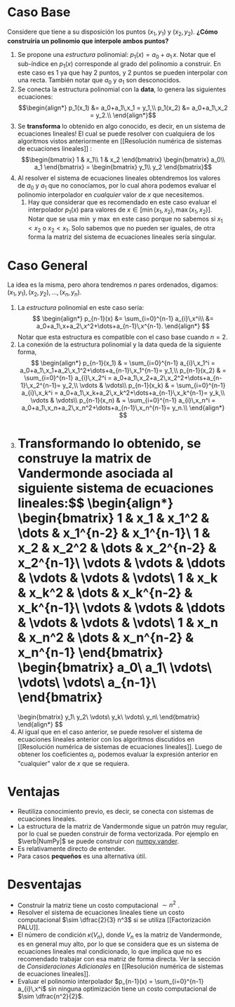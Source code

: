 # Caso Base
Considere que tiene a su disposición los puntos $(x_1,y_1)$ y $(x_2,y_2)$. **¿Cómo construiría un polinomio que interpole ambos puntos?**
1. Se propone una _estructura_ polinomial: $p_1(x)=a_0+a_1\,x$. Notar que el sub-índice en $p_1(x)$ corresponde al grado del polinomio a construir. En este caso es 1 ya que hay 2 puntos, y 2 puntos se pueden interpolar con una recta. También notar que $a_0$ y $a_1$ son desconocidos.
2. Se conecta la estructura polinomial con la **data**, lo genera las siguientes ecuaciones:$$\begin{align*}
   p_1(x_1) &= a_0+a_1\,x_1 = y_1,\\
   p_1(x_2) &= a_0+a_1\,x_2 = y_2.\\
   \end{align*}$$
3. Se **transforma** lo obtenido en algo conocido, es decir, en un sistema de ecuaciones lineales! El cual se puede resolver con cualquiera de los algoritmos vistos anteriormente en [[Resolución numérica de sistemas de ecuaciones lineales]] : $$\begin{bmatrix}
	        1 & x_1\\
	        1 & x_2
	    \end{bmatrix}
	    \begin{bmatrix}
	        a_0\\
	        a_1
	    \end{bmatrix}
	    =
	    \begin{bmatrix}
	        y_1\\
	        y_2
	    \end{bmatrix}$$
4. Al resolver el sistema de ecuaciones lineales obtendremos los valores de $a_0$ y $a_1$ que no conocíamos, por lo cual ahora podemos evaluar el polinomio interpolador en _cualquier_ valor de $x$ que necesitemos.
	1. Hay que considerar que es recomendado en este caso evaluar el interpolador $p_1(x)$ para valores de $x\in[\min(x_1,x_2),\max(x_1,x_2)]$. Notar que se usa $\min$ y $\max$ en este caso porque no sabemos si $x_1<x_2$ o $x_2<x_1$. Solo sabemos que no pueden ser iguales, de otra forma la matriz del sistema de ecuaciones lineales sería singular.
# Caso General
La idea es la misma, pero ahora tendremos $n$ pares ordenados, digamos: $(x_1,y_1),(x_2,y_2),\dots,(x_n,y_n)$.
1. La _estructura_ polinomial en este caso sería:$$
   \begin{align*}
	   p_{n-1}(x) &= \sum_{i=0}^{n-1} a_{i}\,x^i\\
	   &= a_0+a_1\,x+a_2\,x^2+\dots+a_{n-1}\,x^{n-1}.
   \end{align*}
   $$
   Notar que esta estructura es compatible con el caso base cuando $n=2$.
2. La conexión de la estructura polinomial y la data queda de la siguiente forma,$$
   \begin{align*}
   p_{n-1}(x_1) & = \sum_{i=0}^{n-1} a_{i}\,x_1^i = a_0+a_1\,x_1+a_2\,x_1^2+\dots+a_{n-1}\,x_1^{n-1}= y_1,\\
   p_{n-1}(x_2) & = \sum_{i=0}^{n-1} a_{i}\,x_2^i = a_0+a_1\,x_2+a_2\,x_2^2+\dots+a_{n-1}\,x_2^{n-1}= y_2,\\
   \vdots & \vdots\\
   p_{n-1}(x_k) & = \sum_{i=0}^{n-1} a_{i}\,x_k^i = a_0+a_1\,x_k+a_2\,x_k^2+\dots+a_{n-1}\,x_k^{n-1}= y_k,\\
   \vdots & \vdots\\
   p_{n-1}(x_n) & = \sum_{i=0}^{n-1} a_{i}\,x_n^i = a_0+a_1\,x_n+a_2\,x_n^2+\dots+a_{n-1}\,x_n^{n-1}= y_n.\\
   \end{align*}
   $$
3. **Transformando** lo obtenido, se construye la matrix de Vandermonde asociada al siguiente sistema de ecuaciones lineales:$$
   \begin{align*}
   \begin{bmatrix}
	1 & x_1 & x_1^2 & \dots & x_1^{n-2} & x_1^{n-1}\\
	1 & x_2 & x_2^2 & \dots & x_2^{n-2} & x_2^{n-1}\\
	\vdots & \vdots & \ddots & \vdots & \vdots & \vdots\\
	1 & x_k & x_k^2 & \dots & x_k^{n-2} & x_k^{n-1}\\
	\vdots & \vdots & \ddots & \vdots & \vdots & \vdots\\
	1 & x_n & x_n^2 & \dots & x_n^{n-2} & x_n^{n-1}
	\end{bmatrix}
	\begin{bmatrix}
	a_0\\
	a_1\\
	\vdots\\
	\vdots\\
	\vdots\\
	a_{n-1}\\
	\end{bmatrix}
	=
	\begin{bmatrix}
	y_1\\
	y_2\\
	\vdots\\
	y_k\\
	\vdots\\
	y_n\\
	\end{bmatrix}
   \end{align*}
   $$
4. Al igual que en el caso anterior, se puede resolver el sistema de ecuaciones lineales anterior con los algoritmos discutidos en [[Resolución numérica de sistemas de ecuaciones lineales]]. Luego de obtener los coeficientes $a_{i}$, podemos evaluar la expresión anterior en "cualquier" valor de $x$ que se requiera.

# Ventajas
- Reutiliza conocimiento previo, es decir, se conecta con sistemas de ecuaciones lineales.
- La estructura de la matriz de Vandermonde sigue un patrón muy regular, por lo cual se pueden construir de forma vectorizada. Por ejemplo en $\verb|NumPy|$ se puede construir con [numpy.vander](https://numpy.org/doc/stable/reference/generated/numpy.vander.html).
- Es relativamente directo de entender.
- Para casos **pequeños** es una alternativa útil.
# Desventajas
- Construir la matriz tiene un costo computacional $\sim n^2$ .
- Resolver el sistema de ecuaciones lineales tiene un costo computacional $\sim \dfrac{2}{3} n^3$ si se utiliza [[Factorización PALU]].
- El número de condición $\kappa(V_n)$, donde $V_n$ es la matriz de Vandermonde, es en general muy alto, por lo que se considera que es un sistema de ecuaciones lineales mal condicionado, lo que implica que no es recomendado trabajar con esa matriz de forma directa. Ver la sección de _Consideraciones Adicionales_ en [[Resolución numérica de sistemas de ecuaciones lineales]].
- Evaluar el polinomio interpolador $p_{n-1}(x) = \sum_{i=0}^{n-1} a_{i}\,x^i$ sin ninguna optimización tiene un costo computacional de $\sim \dfrac{n^2}{2}$.